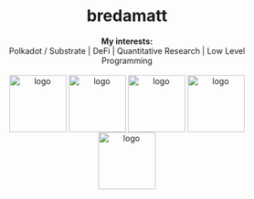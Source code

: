 <h1 align="center"> bredamatt </h1>

<div align="center">
  <b>My interests:</b><br>
  <a> Polkadot / Substrate </a> |
  <a> DeFi </a> |
  <a> Quantitative Research  </a> |
  <a> Low Level Programming </a>
  <br><br>
 
<div align="center">
    
  <img align="center" src="https://user-images.githubusercontent.com/28816406/216433323-fbe2dbad-12db-4690-9665-ab15e99995d9.png" alt="logo" width=100/>
  <img align="center" src="https://www.parity.io/static/6050b977b06c4e5a13d753e50a79182a/icon-parity-signer.png" alt="logo" width=100/>
  <img align="center" src="https://brightinventions.pl/images/why-would-you-use-substrate/2.png" alt="logo" width=100/>
  <img align="center" src="https://blogger.googleusercontent.com/img/b/R29vZ2xl/AVvXsEhrP3pDCmw9_JtYCI3I4WIItxPHMW-Amz2qyyZXDGfGL__hhpQsyzqsf6FwNSaBmp_23Jc-dT2s-UHai6oTrsZQgQVYuy1u0YqxXAC6aEaTi9g0wXPRmPYkYaHplG_953k6-21rrQDB0pU1Cvzm_eyalRqUYxgkabc9Ra86OODgMVmjAZO3X1rn2LXg/s0-rw/PNG.VECTOR69.COM-Polkadot-Logo.png" alt="logo" width=100/>
  <img align="center" src="https://cutewallpaper.org/cdn-cgi/mirage/2af0adefb1b7ebf6af3b94bf8b86378693ec8b55d34af727ac0cbb58dfd044f5/1280/24/rust-logo-png/download-hd-community-spotlight-rust-programming-language-transparent-png-image-nicepngcom.png" alt="logo" width=100/>
  
</div>
